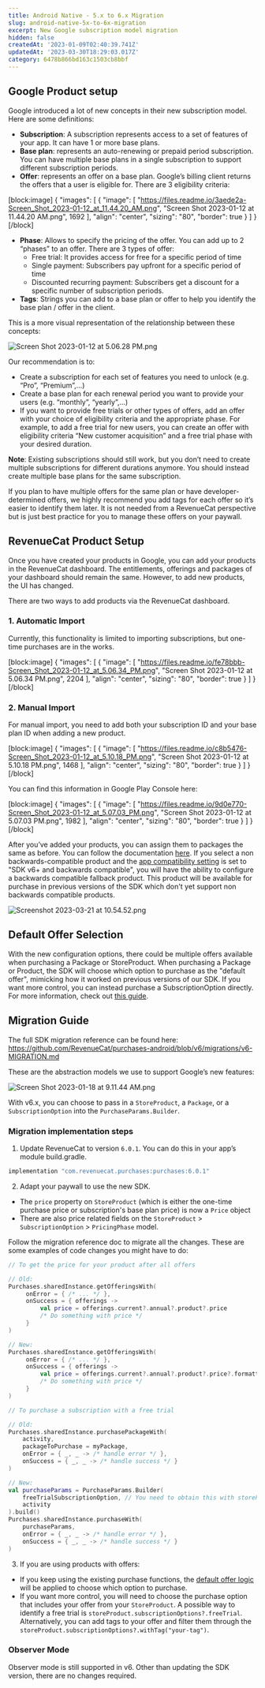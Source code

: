 ```yaml
---
title: Android Native - 5.x to 6.x Migration
slug: android-native-5x-to-6x-migration
excerpt: New Google subscription model migration
hidden: false
createdAt: '2023-01-09T02:40:39.741Z'
updatedAt: '2023-03-30T18:29:03.017Z'
category: 6478b866bd163c1503cb8bbf
---
```

## Google Product setup

Google introduced a lot of new concepts in their new subscription model. Here are some definitions:

- **Subscription**: A subscription represents access to a set of features of your app. It can have 1 or more base plans.
- **Base plan**: represents an auto-renewing or prepaid period subscription. You can have multiple base plans in a single subscription to support different subscription periods.
- **Offer**: represents an offer on a base plan. Google’s billing client returns the offers that a user is eligible for. There are 3 eligibility criteria: 

[block:image]
{
  "images": [
    {
      "image": [
        "https://files.readme.io/3aede2a-Screen_Shot_2023-01-12_at_11.44.20_AM.png",
        "Screen Shot 2023-01-12 at 11.44.20 AM.png",
        1692
      ],
      "align": "center",
      "sizing": "80",
      "border": true
    }
  ]
}
[/block]



- **Phase**: Allows to specify the pricing of the offer. You can add up to 2 “phases” to an offer. There are 3 types of offer:
  - Free trial: It provides access for free for a specific period of time
  - Single payment: Subscribers pay upfront for a specific period of time
  - Discounted recurring payment: Subscribers get a discount for a specific number of subscription periods.
- **Tags**: Strings you can add to a base plan or offer to help you identify the base plan / offer in the client.

This is a more visual representation of the relationship between these concepts:

![](https://files.readme.io/8fa740d-Screen_Shot_2023-01-12_at_5.06.28_PM.png "Screen Shot 2023-01-12 at 5.06.28 PM.png")

Our recommendation is to:

- Create a subscription for each set of features you need to unlock (e.g. “Pro”, “Premium”,…)
- Create a base plan for each renewal period you want to provide your users (e.g. “monthly”, “yearly”,...)
- If you want to provide free trials or other types of offers, add an offer with your choice of eligibility criteria and the appropriate phase. For example, to add a free trial for new users, you can create an offer with eligibility criteria “New customer acquisition” and a free trial phase with your desired duration.

**Note**: Existing subscriptions should still work, but you don’t need to create multiple subscriptions for different durations anymore. You should instead create multiple base plans for the same subscription.

If you plan to have multiple offers for the same plan or have developer-determined offers, we highly recommend you add tags for each offer so it’s easier to identify them later. It is not needed from a RevenueCat perspective but is just best practice for you to manage these offers on your paywall. 

## RevenueCat Product Setup

Once you have created your products in Google, you can add your products in the RevenueCat dashboard. The entitlements, offerings and packages of your dashboard should remain the same. However, to add new products, the UI has changed. 

There are two ways to add products via the RevenueCat dashboard. 

### 1. Automatic Import

Currently, this functionality is limited to importing subscriptions, but one-time purchases are in the works. 

[block:image]
{
  "images": [
    {
      "image": [
        "https://files.readme.io/fe78bbb-Screen_Shot_2023-01-12_at_5.06.34_PM.png",
        "Screen Shot 2023-01-12 at 5.06.34 PM.png",
        2204
      ],
      "align": "center",
      "sizing": "80",
      "border": true
    }
  ]
}
[/block]



### 2. Manual Import

For manual import, you need to add both your subscription ID and your base plan ID when adding a new product. 

[block:image]
{
  "images": [
    {
      "image": [
        "https://files.readme.io/c8b5476-Screen_Shot_2023-01-12_at_5.10.18_PM.png",
        "Screen Shot 2023-01-12 at 5.10.18 PM.png",
        1468
      ],
      "align": "center",
      "sizing": "80",
      "border": true
    }
  ]
}
[/block]



You can find this information in Google Play Console here:

[block:image]
{
  "images": [
    {
      "image": [
        "https://files.readme.io/9d0e770-Screen_Shot_2023-01-12_at_5.07.03_PM.png",
        "Screen Shot 2023-01-12 at 5.07.03 PM.png",
        1982
      ],
      "align": "center",
      "sizing": "80",
      "border": true
    }
  ]
}
[/block]



After you’ve added your products, you can assign them to packages the same as before. You can follow the documentation [here](doc:entitlements).  If you select a non backwards-compatible product and the [app compatibility setting](doc:google-subscriptions-and-backwards-compatibility) is set to "SDK v6+ and backwards compatible", you will have the ability to configure a backwards compatible fallback product. This product will be available for purchase in previous versions of the SDK which don't yet support non backwards compatible products.

![](https://files.readme.io/a37b7a9-Screenshot_2023-03-21_at_10.54.52.png "Screenshot 2023-03-21 at 10.54.52.png")

## Default Offer Selection

With the new configuration options, there could be multiple offers available when purchasing a Package or StoreProduct. When purchasing a Package or Product, the SDK will choose which option to purchase as the "default offer", mimicking how it worked on previous versions of our SDK.  If you want more control, you can instead purchase a SubscriptionOption directly. For more information, check out [this guide](doc:subscription-offers#google-play).

## Migration Guide

The full SDK migration reference can be found here: <https://github.com/RevenueCat/purchases-android/blob/v6/migrations/v6-MIGRATION.md> 

These are the abstraction models we use to support Google’s new features:

![](https://files.readme.io/ede6b16-Screen_Shot_2023-01-18_at_9.11.44_AM.png "Screen Shot 2023-01-18 at 9.11.44 AM.png")

With v6.x, you can choose to pass in a `StoreProduct`, a `Package`, or a `SubscriptionOption` into the `PurchaseParams.Builder`. 

### Migration implementation steps

1. Update RevenueCat to version `6.0.1`. You can do this in your app’s module build.gradle.

```kotlin 
implementation "com.revenuecat.purchases:purchases:6.0.1"
```



2. Adapt your paywall to use the new SDK. 

- The `price` property on `StoreProduct` (which is either the one-time purchase price or subscription's base plan price) is now a `Price` object
- There are also price related fields on the `StoreProduct` > `SubscriptionOption` > `PricingPhase` model. 

Follow the migration reference doc to migrate all the changes. These are some examples of code changes you might have to do:

```kotlin 
// To get the price for your product after all offers

// Old:
Purchases.sharedInstance.getOfferingsWith(
     onError = { /* ... */ }, 
     onSuccess = { offerings ->  
         val price = offerings.current?.annual?.product?.price
         /* Do something with price */
     }
)

// New:
Purchases.sharedInstance.getOfferingsWith(
     onError = { /* ... */ },
     onSuccess = { offerings ->
         val price = offerings.current?.annual?.product?.price?.formatted
         /* Do something with price */
     }
)
```



```kotlin 
// To purchase a subscription with a free trial

// Old:
Purchases.sharedInstance.purchasePackageWith(
    activity, 
    packageToPurchase = myPackage, 
    onError = { _, _ -> /* handle error */ }, 
    onSuccess = { _, _ -> /* handle success */ }
)

// New:
val purchaseParams = PurchaseParams.Builder(
    freeTrialSubscriptionOption, // You need to obtain this with storeProduct.subscriptionOptions?.freeTrial
    activity
).build()
Purchases.sharedInstance.purchaseWith(
    purchaseParams,
    onError = { _, _ -> /* handle error */ },
    onSuccess = { _, _ -> /* handle success */ }
)
```



3. If you are using products with offers:

- If you keep using the existing purchase functions, the [default offer logic](#default-offer-selection) will be applied to choose which option to purchase. 
- If you want more control, you will need to choose the purchase option that includes your offer from your `StoreProduct`. A possible way to identify a free trial is `storeProduct.subscriptionOptions?.freeTrial`. Alternatively, you can add tags to your offer and filter them through the `storeProduct.subscriptionOptions?.withTag("your-tag")`.

### Observer Mode

Observer mode is still supported in v6. Other than updating the SDK version, there are no changes required.